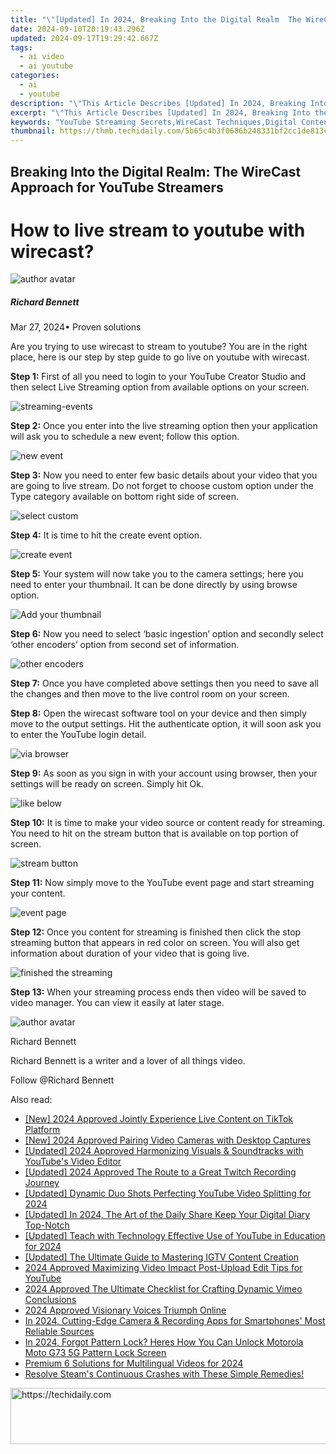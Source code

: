 ```yaml
---
title: "\"[Updated] In 2024, Breaking Into the Digital Realm  The WireCast Approach for YouTube Streamers\""
date: 2024-09-10T20:19:43.296Z
updated: 2024-09-17T19:29:42.667Z
tags:
  - ai video
  - ai youtube
categories:
  - ai
  - youtube
description: "\"This Article Describes [Updated] In 2024, Breaking Into the Digital Realm: The WireCast Approach for YouTube Streamers\""
excerpt: "\"This Article Describes [Updated] In 2024, Breaking Into the Digital Realm: The WireCast Approach for YouTube Streamers\""
keywords: "YouTube Streaming Secrets,WireCast Techniques,Digital Content Strategies,Video Broadcasting Basics,Online Media Engagement,WireCast Tutorials,Digital Realm Streaming"
thumbnail: https://thmb.techidaily.com/5b65c4b3f0686b248331bf2cc1de813c24155eaac6bf71f33265c2968e32a513.jpg
---
```


## Breaking Into the Digital Realm: The WireCast Approach for YouTube Streamers

# How to live stream to youtube with wirecast?

![author avatar](https://images.wondershare.com/filmora/article-images/richard-bennett.jpg)

##### Richard Bennett

 Mar 27, 2024• Proven solutions

 Are you trying to use wirecast to stream to youtube? You are in the right place, here is our step by step guide to go live on youtube with wirecast.

**Step 1:** First of all you need to login to your YouTube Creator Studio and then select Live Streaming option from available options on your screen.

![streaming-events ](https://images.wondershare.com/filmora/article-images/streaming-events.jpg)

**Step 2:** Once you enter into the live streaming option then your application will ask you to schedule a new event; follow this option.

![new event ](https://images.wondershare.com/filmora/article-images/new-event.jpg)

**Step 3:** Now you need to enter few basic details about your video that you are going to live stream. Do not forget to choose custom option under the Type category available on bottom right side of screen.

![ select custom](https://images.wondershare.com/filmora/article-images/select-custom.jpg)

**Step 4:** It is time to hit the create event option.

![create event ](https://images.wondershare.com/filmora/article-images/create-event.jpg)

**Step 5:** Your system will now take you to the camera settings; here you need to enter your thumbnail. It can be done directly by using browse option.

![ Add your thumbnail](https://images.wondershare.com/filmora/article-images/add-your-thumbnail.jpg)

**Step 6:** Now you need to select ‘basic ingestion’ option and secondly select ‘other encoders’ option from second set of information.

![ other encoders](https://images.wondershare.com/filmora/article-images/other-encoders.jpg)

**Step 7:** Once you have completed above settings then you need to save all the changes and then move to the live control room on your screen.

**Step 8:** Open the wirecast software tool on your device and then simply move to the output settings. Hit the authenticate option, it will soon ask you to enter the YouTube login detail.

![via browser ](https://images.wondershare.com/filmora/article-images/via-browser.jpg)

**Step 9:** As soon as you sign in with your account using browser, then your settings will be ready on screen. Simply hit Ok.

![ like below ](https://images.wondershare.com/filmora/article-images/like-below.jpg)

**Step 10:** It is time to make your video source or content ready for streaming. You need to hit on the stream button that is available on top portion of screen.

![ stream button](https://images.wondershare.com/filmora/article-images/stream-button.jpg)

**Step 11:** Now simply move to the YouTube event page and start streaming your content.

![event page ](https://images.wondershare.com/filmora/article-images/event-page.jpg)

**Step 12:** Once you content for streaming is finished then click the stop streaming button that appears in red color on screen. You will also get information about duration of your video that is going live.

![finished the streaming ](https://images.wondershare.com/filmora/article-images/finished-the-streaming.jpg)

**Step 13:** When your streaming process ends then video will be saved to video manager. You can view it easily at later stage.

![author avatar](https://images.wondershare.com/filmora/article-images/richard-bennett.jpg)

Richard Bennett

Richard Bennett is a writer and a lover of all things video.

Follow @Richard Bennett

<ins class="adsbygoogle"
     style="display:block"
     data-ad-format="autorelaxed"
     data-ad-client="ca-pub-7571918770474297"
     data-ad-slot="1223367746"></ins>

<ins class="adsbygoogle"
     style="display:block"
     data-ad-client="ca-pub-7571918770474297"
     data-ad-slot="8358498916"
     data-ad-format="auto"
     data-full-width-responsive="true"></ins>

<span class="atpl-alsoreadstyle">Also read:</span>
<div><ul>
<li><a href="https://tiktok-video-recordings.techidaily.com/new-2024-approved-jointly-experience-live-content-on-tiktok-platform/"><u>[New] 2024 Approved Jointly Experience Live Content on TikTok Platform</u></a></li>
<li><a href="https://screen-mirroring-recording.techidaily.com/new-2024-approved-pairing-video-cameras-with-desktop-captures/"><u>[New] 2024 Approved Pairing Video Cameras with Desktop Captures</u></a></li>
<li><a href="https://youtube-docs.techidaily.com/ed-2024-approved-harmonizing-visuals-and-soundtracks-with-youtubes-video-editor/"><u>[Updated] 2024 Approved Harmonizing Visuals & Soundtracks with YouTube's Video Editor</u></a></li>
<li><a href="https://screen-video-capture.techidaily.com/updated-2024-approved-the-route-to-a-great-twitch-recording-journey/"><u>[Updated] 2024 Approved The Route to a Great Twitch Recording Journey</u></a></li>
<li><a href="https://youtube-docs.techidaily.com/ed-dynamic-duo-shots-perfecting-youtube-video-splitting-for-2024/"><u>[Updated] Dynamic Duo Shots Perfecting YouTube Video Splitting for 2024</u></a></li>
<li><a href="https://youtube-docs.techidaily.com/ed-in-2024-the-art-of-the-daily-share-keep-your-digital-diary-top-notch/"><u>[Updated] In 2024, The Art of the Daily Share Keep Your Digital Diary Top-Notch</u></a></li>
<li><a href="https://youtube-docs.techidaily.com/ed-teach-with-technology-effective-use-of-youtube-in-education-for-2024/"><u>[Updated] Teach with Technology Effective Use of YouTube in Education for 2024</u></a></li>
<li><a href="https://instagram-clips.techidaily.com/updated-the-ultimate-guide-to-mastering-igtv-content-creation/"><u>[Updated] The Ultimate Guide to Mastering IGTV Content Creation</u></a></li>
<li><a href="https://youtube-docs.techidaily.com/approved-maximizing-video-impact-post-upload-edit-tips-for-youtube/"><u>2024 Approved Maximizing Video Impact Post-Upload Edit Tips for YouTube</u></a></li>
<li><a href="https://vimeo-videos.techidaily.com/2024-approved-the-ultimate-checklist-for-crafting-dynamic-vimeo-conclusions/"><u>2024 Approved The Ultimate Checklist for Crafting Dynamic Vimeo Conclusions</u></a></li>
<li><a href="https://youtube-docs.techidaily.com/approved-visionary-voices-triumph-online/"><u>2024 Approved Visionary Voices Triumph Online</u></a></li>
<li><a href="https://youtube-sure.techidaily.com/24-cutting-edge-camera-and-recording-apps-for-smartphones-most-reliable-sources/"><u>In 2024, Cutting-Edge Camera & Recording Apps for Smartphones' Most Reliable Sources</u></a></li>
<li><a href="https://android-unlock.techidaily.com/in-2024-forgot-pattern-lock-heres-how-you-can-unlock-motorola-moto-g73-5g-pattern-lock-screen-by-drfone-android/"><u>In 2024, Forgot Pattern Lock? Heres How You Can Unlock Motorola Moto G73 5G Pattern Lock Screen</u></a></li>
<li><a href="https://fox-friendly.techidaily.com/premium-6-solutions-for-multilingual-videos-for-2024/"><u>Premium 6 Solutions for Multilingual Videos for 2024</u></a></li>
<li><a href="https://program-issues.techidaily.com/resolve-steams-continuous-crashes-with-these-simple-remedies/"><u>Resolve Steam's Continuous Crashes with These Simple Remedies!</u></a></li>
</ul></div>

<!-- affiliate ads begin -->
<a href="https://appsumo.8odi.net/c/5597632/2118321/7443" target="_top" id="2118321">
  <img src="//a.impactradius-go.com/display-ad/7443-2118321" border="0" alt="https://techidaily.com" width="600" height="90"/>
</a>
<img height="0" width="0" src="https://appsumo.8odi.net/i/5597632/2118321/7443" style="position:absolute;visibility:hidden;" border="0" />
<!-- affiliate ads end -->

